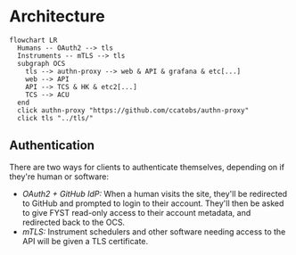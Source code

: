 # Architecture

```mermaid
flowchart LR
  Humans -- OAuth2 --> tls
  Instruments -- mTLS --> tls
  subgraph OCS
    tls --> authn-proxy --> web & API & grafana & etc[...]
    web --> API
    API --> TCS & HK & etc2[...]
    TCS --> ACU
  end
  click authn-proxy "https://github.com/ccatobs/authn-proxy"
  click tls "../tls/"
```

## Authentication

There are two ways for clients to authenticate themselves, depending on if they're human or software:

- *OAuth2 + GitHub IdP:* When a human visits the site, they'll be redirected to GitHub and prompted to login to their account. They'll then be asked to give FYST read-only access to their account metadata, and redirected back to the OCS.
- *mTLS:* Instrument schedulers and other software needing access to the API will be given a TLS certificate.
